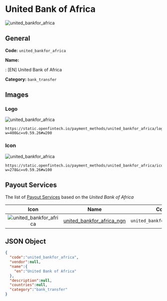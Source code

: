 
# United Bank of Africa 
![united_bankfor_africa](https://static.openfintech.io/payment_methods/united_bankfor_africa/logo.svg?w=400&c=v0.59.26#w200)  

## General 
**Code:** `united_bankfor_africa` 
 
**Name:** 
 
:	[EN] United Bank of Africa 
 
**Category:** `bank_transfer` 
 

## Images 

### Logo 
![united_bankfor_africa](https://static.openfintech.io/payment_methods/united_bankfor_africa/logo.svg?w=400&c=v0.59.26#w200)  

```
https://static.openfintech.io/payment_methods/united_bankfor_africa/logo.svg?w=400&c=v0.59.26#w200
```  

### Icon 
![united_bankfor_africa](https://static.openfintech.io/payment_methods/united_bankfor_africa/icon.svg?w=278&c=v0.59.26#w100)  

```
https://static.openfintech.io/payment_methods/united_bankfor_africa/icon.svg?w=278&c=v0.59.26#w100
```  

## Payout Services 
 
The list of [Payout Services](/payout-services/) based on the _United Bank of Africa_ 

|Icon|Name|Code| 
|:---:|:---:|:---:| 
|![united_bankfor_africa](https://static.openfintech.io/payout_methods/united_bankfor_africa/icon.svg?w=278&c=v0.59.26#w40) |[united_bankfor_africa_ngn](/payout-services/united_bankfor_africa_ngn/)|`united_bankfor_africa_ngn`| 
 

## JSON Object 

```json
{
  "code":"united_bankfor_africa",
  "vendor":null,
  "name":{
    "en":"United Bank of Africa"
  },
  "description":null,
  "countries":null,
  "category":"bank_transfer"
}
```  
